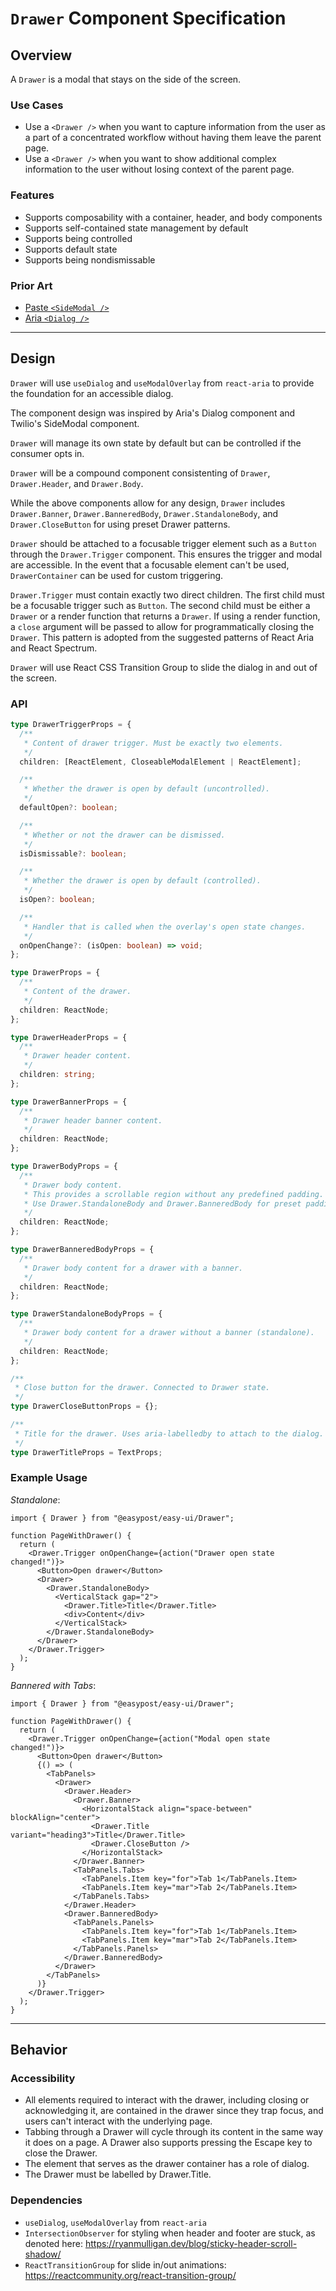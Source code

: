 # `Drawer` Component Specification

## Overview

A `Drawer` is a modal that stays on the side of the screen.

### Use Cases

- Use a `<Drawer />` when you want to capture information from the user as a part of a concentrated workflow without having them leave the parent page.
- Use a `<Drawer />` when you want to show additional complex information to the user without losing context of the parent page.

### Features

- Supports composability with a container, header, and body components
- Supports self-contained state management by default
- Supports being controlled
- Supports default state
- Supports being nondismissable

### Prior Art

- [Paste `<SideModal />`](https://paste.twilio.design/components/side-modal)
- [Aria `<Dialog />`](https://react-spectrum.adobe.com/react-aria/Dialog.html)

---

## Design

`Drawer` will use `useDialog` and `useModalOverlay` from `react-aria` to provide the foundation for an accessible dialog.

The component design was inspired by Aria's Dialog component and Twilio's SideModal component.

`Drawer` will manage its own state by default but can be controlled if the consumer opts in.

`Drawer` will be a compound component consistenting of `Drawer`, `Drawer.Header`, and `Drawer.Body`.

While the above components allow for any design, `Drawer` includes `Drawer.Banner`, `Drawer.BanneredBody`, `Drawer.StandaloneBody`, and `Drawer.CloseButton` for using preset Drawer patterns.

`Drawer` should be attached to a focusable trigger element such as a `Button` through the `Drawer.Trigger` component. This ensures the trigger and modal are accessible. In the event that a focusable element can't be used, `DrawerContainer` can be used for custom triggering.

`Drawer.Trigger` must contain exactly two direct children. The first child must be a focusable trigger such as `Button`. The second child must be either a `Drawer` or a render function that returns a `Drawer`. If using a render function, a `close` argument will be passed to allow for programmatically closing the `Drawer`. This pattern is adopted from the suggested patterns of React Aria and React Spectrum.

`Drawer` will use React CSS Transition Group to slide the dialog in and out of the screen.

### API

```ts
type DrawerTriggerProps = {
  /**
   * Content of drawer trigger. Must be exactly two elements.
   */
  children: [ReactElement, CloseableModalElement | ReactElement];

  /**
   * Whether the drawer is open by default (uncontrolled).
   */
  defaultOpen?: boolean;

  /**
   * Whether or not the drawer can be dismissed.
   */
  isDismissable?: boolean;

  /**
   * Whether the drawer is open by default (controlled).
   */
  isOpen?: boolean;

  /**
   * Handler that is called when the overlay's open state changes.
   */
  onOpenChange?: (isOpen: boolean) => void;
};

type DrawerProps = {
  /**
   * Content of the drawer.
   */
  children: ReactNode;
};

type DrawerHeaderProps = {
  /**
   * Drawer header content.
   */
  children: string;
};

type DrawerBannerProps = {
  /**
   * Drawer header banner content.
   */
  children: ReactNode;
};

type DrawerBodyProps = {
  /**
   * Drawer body content.
   * This provides a scrollable region without any predefined padding.
   * Use Drawer.StandaloneBody and Drawer.BanneredBody for preset paddings.
   */
  children: ReactNode;
};

type DrawerBanneredBodyProps = {
  /**
   * Drawer body content for a drawer with a banner.
   */
  children: ReactNode;
};

type DrawerStandaloneBodyProps = {
  /**
   * Drawer body content for a drawer without a banner (standalone).
   */
  children: ReactNode;
};

/**
 * Close button for the drawer. Connected to Drawer state.
 */
type DrawerCloseButtonProps = {};

/**
 * Title for the drawer. Uses aria-labelledby to attach to the dialog.
 */
type DrawerTitleProps = TextProps;
```

### Example Usage

_Standalone_:

```tsx
import { Drawer } from "@easypost/easy-ui/Drawer";

function PageWithDrawer() {
  return (
    <Drawer.Trigger onOpenChange={action("Drawer open state changed!")}>
      <Button>Open drawer</Button>
      <Drawer>
        <Drawer.StandaloneBody>
          <VerticalStack gap="2">
            <Drawer.Title>Title</Drawer.Title>
            <div>Content</div>
          </VerticalStack>
        </Drawer.StandaloneBody>
      </Drawer>
    </Drawer.Trigger>
  );
}
```

_Bannered with Tabs_:

```tsx
import { Drawer } from "@easypost/easy-ui/Drawer";

function PageWithDrawer() {
  return (
    <Drawer.Trigger onOpenChange={action("Modal open state changed!")}>
      <Button>Open drawer</Button>
      {() => (
        <TabPanels>
          <Drawer>
            <Drawer.Header>
              <Drawer.Banner>
                <HorizontalStack align="space-between" blockAlign="center">
                  <Drawer.Title variant="heading3">Title</Drawer.Title>
                  <Drawer.CloseButton />
                </HorizontalStack>
              </Drawer.Banner>
              <TabPanels.Tabs>
                <TabPanels.Item key="for">Tab 1</TabPanels.Item>
                <TabPanels.Item key="mar">Tab 2</TabPanels.Item>
              </TabPanels.Tabs>
            </Drawer.Header>
            <Drawer.BanneredBody>
              <TabPanels.Panels>
                <TabPanels.Item key="for">Tab 1</TabPanels.Item>
                <TabPanels.Item key="mar">Tab 2</TabPanels.Item>
              </TabPanels.Panels>
            </Drawer.BanneredBody>
          </Drawer>
        </TabPanels>
      )}
    </Drawer.Trigger>
  );
}
```

---

## Behavior

### Accessibility

- All elements required to interact with the drawer, including closing or acknowledging it, are contained in the drawer since they trap focus, and users can't interact with the underlying page.
- Tabbing through a Drawer will cycle through its content in the same way it does on a page. A Drawer also supports pressing the Escape key to close the Drawer.
- The element that serves as the drawer container has a role of dialog.
- The Drawer must be labelled by Drawer.Title.

### Dependencies

- `useDialog`, `useModalOverlay` from `react-aria`
- `IntersectionObserver` for styling when header and footer are stuck, as denoted here: https://ryanmulligan.dev/blog/sticky-header-scroll-shadow/
- `ReactTransitionGroup` for slide in/out animations: https://reactcommunity.org/react-transition-group/
